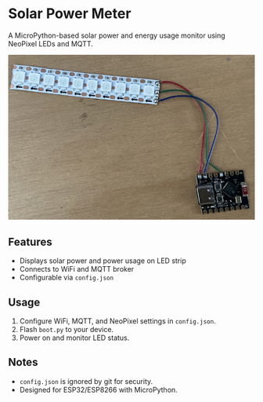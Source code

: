 # Solar Power Meter

A MicroPython-based solar power and energy usage monitor using NeoPixel LEDs and MQTT.

![Solar Power Meter](wo_housing.jpg)

## Features
- Displays solar power and power usage on LED strip
- Connects to WiFi and MQTT broker
- Configurable via `config.json`

## Usage
1. Configure WiFi, MQTT, and NeoPixel settings in `config.json`.
2. Flash `boot.py` to your device.
3. Power on and monitor LED status.

## Notes
- `config.json` is ignored by git for security.
- Designed for ESP32/ESP8266 with MicroPython.
